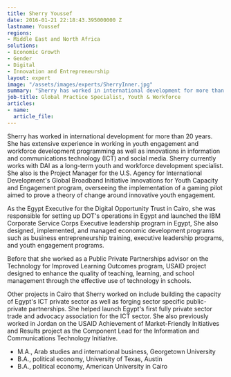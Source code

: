 ```yaml
---
title: Sherry Youssef
date: 2016-01-21 22:18:43.395000000 Z
lastname: Youssef
regions:
- Middle East and North Africa
solutions:
- Economic Growth
- Gender
- Digital
- Innovation and Entrepreneurship
layout: expert
image: "/assets/images/experts/SherryInner.jpg"
summary: "Sherry has worked in international development for more than 20 years. She has extensive experience in working in youth engagement and workforce development programming as well as innovations in information and communications technology (ICT) and social media."
job-title: Global Practice Specialist, Youth & Workforce
articles:
- name:
  article_file:
---
```

Sherry has worked in international development for more than 20 years. She has extensive experience in working in youth engagement and workforce development programming as well as innovations in information and communications technology (ICT) and social media. Sherry currently works with DAI as a long-term youth and workforce development specialist. She also is the Project Manager for the U.S. Agency for International Development's Global Broadband Initiative Innovations for Youth Capacity and Engagement program, overseeing the implementation of a gaming pilot aimed to prove a theory of change around innovative youth engagement.

As the Egypt Executive for the Digital Opportunity Trust in Cairo, she was responsible for setting up DOT's operations in Egypt and launched the IBM Corporate Service Corps Executive leadership program in Egypt, She also designed, implemented, and managed economic development programs such as business entrepreneurship training, executive leadership programs, and youth engagement programs.

Before that she worked as a Public Private Partnerships advisor on the Technology for Improved Learning Outcomes program, USAID project designed to enhance the quality of teaching, learning, and school management through the effective use of technology in schools.  

Other projects in Cairo that Sherry worked on include building the capacity of Egypt's ICT private sector as well as forging sector specific public-private partnerships. She helped launch Egypt's first fully private sector trade and advocacy association for the ICT sector. She also previously worked in Jordan on the USAID Achievement of Market-Friendly Initiatives and Results project as the Component Lead for the Information and Communications Technology Initiative.

* M.A., Arab studies and international business, Georgetown University
* B.A., political economy, University of Texas, Austin
* B.A., political economy, American University in Cairo
